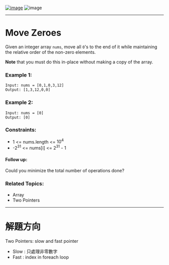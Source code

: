 [![image](https://img.shields.io/badge/Leetcode-Link-blue?logo=leetcode)](https://leetcode.com/problems/move-zeroes/)
![image](https://img.shields.io/badge/Difficulty-Easy-green)

---

# Move Zeroes

Given an integer array `nums`, move all `0`'s to the end of it while maintaining the relative order of the non-zero elements.

**Note** that you must do this in-place without making a copy of the array.

### Example 1:

```
Input: nums = [0,1,0,3,12]
Output: [1,3,12,0,0]
```

### Example 2:

```
Input: nums = [0]
Output: [0]
```

### Constraints:

- 1 <= nums.length <= $10^4$
- -$2^{31}$ <= nums[i] <= $2^{31}$ - 1

#### Follow up:

Could you minimize the total number of operations done?

### Related Topics:

- Array
- Two Pointers

---

# 解題方向

Two Pointers: slow and fast pointer

 - Slow : 只處理非零數字
 - Fast : index in foreach loop